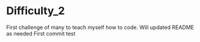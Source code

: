 # Difficulty_2
First challenge of many to teach myself how to code. Will updated README as needed
First commit test